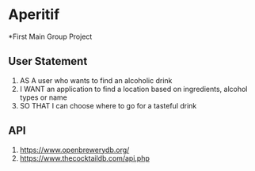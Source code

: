 # Aperitif
*First Main Group Project

## User Statement
1. AS A user who wants to find an alcoholic drink
2. I WANT an application to find a location based on ingredients, alcohol types or name
3. SO THAT I can choose where to go for a tasteful drink

## API
1. https://www.openbrewerydb.org/
2. https://www.thecocktaildb.com/api.php

## 
